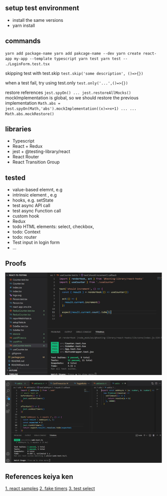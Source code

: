 ## setup test environment

- install the same versions
- yarn install

## commands

`yarn add package-name yarn add pakcage-name --dev yarn create react-app my-app --template typescript yarn test yarn test -- ./LoginForm.test.tsx`

skipping test with test.skip
`test.skip('some description', ()=>{})`

when a test fail, try using test.only
`test.only('...',()=>{})`

restore references
`jest.spyOn() ... jest.restoreAllMocks()`
mockImplementation is global, so we should restore the previous implementation
`Math.abs = jest.spyOn(Math,'abs').mockImplementation((x)=>x+1) ... ... Math.abs.mockRestore()`

## libraries

- Typescript
- React + Redux
- jest + @testing-library/react
- React Router
- React Transition Group

## tested

- value-based elemnt, e.g <CustomCompnent />
- intrinsic element , e.g <div >
- hooks, e.g. setState
- test async API call
- test async Function call
- custom hook
- Redux
- todo HTML elements: select, checkbox,
- todo: Context
- todo: router
- Test input in login form
- ...

## Proofs

![test-result](./public/screenshot.jpg)

![async-test](./public/async-function-test.jpg)

## References keiya ken

[1. react samples](https://testing-library.com/docs/example-codesandbox)
[2. fake timers](https://onestepcode.com/testing-library-user-event-with-fake-timers)
[3. test select](https://cathalmacdonnacha.com/how-to-test-a-select-element-with-react-testing-library)
